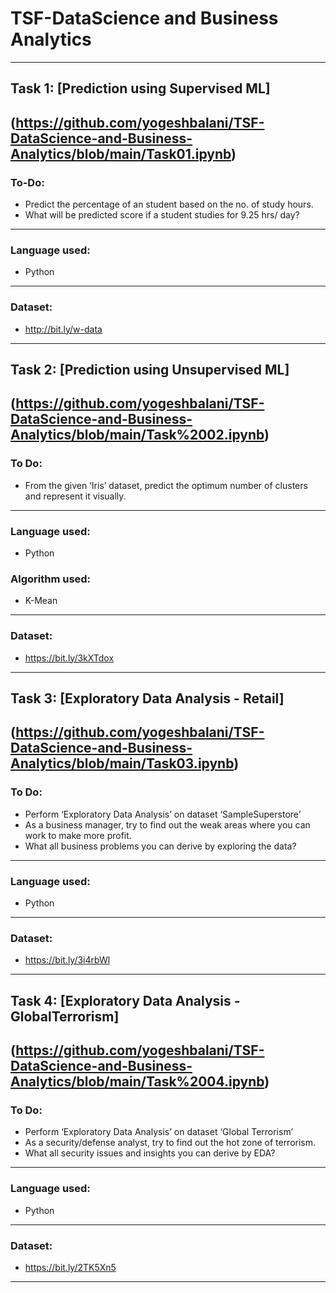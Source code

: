 # TSF-DataScience and Business Analytics
 ----
## Task 1: [Prediction using Supervised ML]
 (https://github.com/yogeshbalani/TSF-DataScience-and-Business-Analytics/blob/main/Task01.ipynb)
 ----
### To-Do:
   - Predict the percentage of an student based on the no. of study hours.
   - What will be predicted score if a student studies for 9.25 hrs/ day?
----   
### Language used:
   - Python
----
### Dataset:
   - http://bit.ly/w-data
----
## Task 2: [Prediction using Unsupervised  ML]
 (https://github.com/yogeshbalani/TSF-DataScience-and-Business-Analytics/blob/main/Task%2002.ipynb)
 ----
### To Do: 
  - From the given ‘Iris’ dataset, predict the optimum number of clusters and represent it visually.
----   
### Language used:
   - Python
### Algorithm used: 
   - K-Mean
----
### Dataset:
   - https://bit.ly/3kXTdox
----
## Task 3: [Exploratory Data Analysis - Retail]
 (https://github.com/yogeshbalani/TSF-DataScience-and-Business-Analytics/blob/main/Task03.ipynb)
 ----
### To Do: 
  - Perform ‘Exploratory Data Analysis’ on dataset ‘SampleSuperstore’
  - As a business manager, try to find out the weak areas where you can work to make more profit.
  - What all business problems you can derive by exploring the data?
----   
### Language used:
   - Python
----
### Dataset:
   - https://bit.ly/3i4rbWl
----
## Task 4: [Exploratory Data Analysis - GlobalTerrorism]
 (https://github.com/yogeshbalani/TSF-DataScience-and-Business-Analytics/blob/main/Task%2004.ipynb)
 ----
### To Do: 
  - Perform ‘Exploratory Data Analysis’ on dataset ‘Global Terrorism’
  - As a security/defense analyst, try to find out the hot zone of terrorism.
  - What all security issues and insights you can derive by EDA?
----   
### Language used:
   - Python
----
### Dataset:
   - https://bit.ly/2TK5Xn5
----
